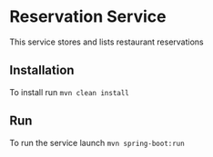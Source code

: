 # Reservation Service
This service stores and lists restaurant reservations

## Installation
To install run
`mvn clean install`

## Run
To run the service launch
`mvn spring-boot:run`

